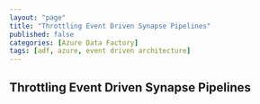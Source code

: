 ```yaml
---
layout: "page"
title: "Throttling Event Driven Synapse Pipelines"
published: false
categories: [Azure Data Factory]
tags: [adf, azure, event driven architecture]
---
```


## Throttling Event Driven Synapse Pipelines
